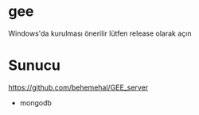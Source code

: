 # gee

Windows'da kurulması önerilir lütfen release olarak açın

# Sunucu 

https://github.com/behemehal/GEE_server
+ mongodb